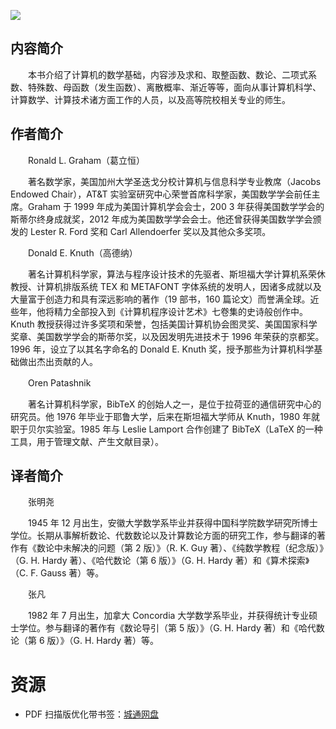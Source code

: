 ![](http://img3m9.ddimg.cn/62/13/23208929-1_u_2.jpg)

## 内容简介

　　本书介绍了计算机的数学基础，内容涉及求和、取整函数、数论、二项式系数、特殊数、母函数（发生函数）、离散概率、渐近等等，面向从事计算机科学、计算数学、计算技术诸方面工作的人员，以及高等院校相关专业的师生。

## 作者简介

　　Ronald L. Graham（葛立恒）

　　著名数学家，美国加州大学圣迭戈分校计算机与信息科学专业教席（Jacobs Endowed Chair），AT&T 实验室研究中心荣誉首席科学家，美国数学学会前任主席。Graham 于 1999 年成为美国计算机学会会士，200 3 年获得美国数学学会的斯蒂尔终身成就奖，2012 年成为美国数学学会会士。他还曾获得美国数学学会颁发的 Lester R. Ford 奖和 Carl Allendoerfer 奖以及其他众多奖项。

　　Donald E. Knuth（高德纳）

　　著名计算机科学家，算法与程序设计技术的先驱者、斯坦福大学计算机系荣休教授、计算机排版系统 TEX 和 METAFONT 字体系统的发明人，因诸多成就以及大量富于创造力和具有深远影响的著作（19 部书，160 篇论文）而誉满全球。近些年，他将精力全部投入到《计算机程序设计艺术》七卷集的史诗般创作中。Knuth 教授获得过许多奖项和荣誉，包括美国计算机协会图灵奖、美国国家科学奖章、美国数学学会的斯蒂尔奖，以及因发明先进技术于 1996 年荣获的京都奖。1996 年，设立了以其名字命名的 Donald E. Knuth 奖，授予那些为计算机科学基础做出杰出贡献的人。

　　Oren Patashnik

　　著名计算机科学家，BibTeX 的创始人之一，是位于拉荷亚的通信研究中心的研究员。他 1976 年毕业于耶鲁大学，后来在斯坦福大学师从 Knuth，1980 年就职于贝尔实验室。1985 年与 Leslie Lamport 合作创建了 BibTeX（LaTeX 的一种工具，用于管理文献、产生文献目录）。

## 译者简介

　　张明尧

　　1945 年 12 月出生，安徽大学数学系毕业并获得中国科学院数学研究所博士学位。长期从事解析数论、代数数论以及计算数论方面的研究工作，参与翻译的著作有《数论中未解决的问题（第 2 版）》（R. K. Guy 著）、《纯数学教程（纪念版）》（G. H. Hardy 著）、《哈代数论（第 6 版）》（G. H. Hardy 著）和《算术探索》（C. F. Gauss 著）等。

　　张凡

　　1982 年 7 月出生，加拿大 Concordia 大学数学系毕业，并获得统计专业硕士学位。参与翻译的著作有《数论导引（第 5 版）》（G. H. Hardy 著）和《哈代数论（第 6 版）》（G. H. Hardy 著）等。

# 资源

* PDF 扫描版优化带书签：[城通网盘](https://u11215426.pipipan.com/fs/11215426-332092404)
